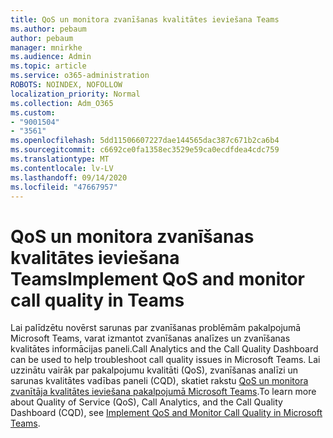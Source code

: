 ```yaml
---
title: QoS un monitora zvanīšanas kvalitātes ieviešana Teams
ms.author: pebaum
author: pebaum
manager: mnirkhe
ms.audience: Admin
ms.topic: article
ms.service: o365-administration
ROBOTS: NOINDEX, NOFOLLOW
localization_priority: Normal
ms.collection: Adm_O365
ms.custom:
- "9001504"
- "3561"
ms.openlocfilehash: 5dd11506607227dae144565dac387c671b2ca6b4
ms.sourcegitcommit: c6692ce0fa1358ec3529e59ca0ecdfdea4cdc759
ms.translationtype: MT
ms.contentlocale: lv-LV
ms.lasthandoff: 09/14/2020
ms.locfileid: "47667957"
---
```

# <a name="implement-qos-and-monitor-call-quality-in-teams"></a><span data-ttu-id="a34a9-102">QoS un monitora zvanīšanas kvalitātes ieviešana Teams</span><span class="sxs-lookup"><span data-stu-id="a34a9-102">Implement QoS and monitor call quality in Teams</span></span>

<span data-ttu-id="a34a9-103">Lai palīdzētu novērst sarunas par zvanīšanas problēmām pakalpojumā Microsoft Teams, varat izmantot zvanīšanas analīzes un zvanīšanas kvalitātes informācijas paneli.</span><span class="sxs-lookup"><span data-stu-id="a34a9-103">Call Analytics and the Call Quality Dashboard can be used to help troubleshoot call quality issues in Microsoft Teams.</span></span> <span data-ttu-id="a34a9-104">Lai uzzinātu vairāk par pakalpojumu kvalitāti (QoS), zvanīšanas analīzi un sarunas kvalitātes vadības paneli (CQD), skatiet rakstu [QoS un monitora zvanītāja kvalitātes ieviešana pakalpojumā Microsoft Teams](https://docs.microsoft.com/microsoftteams/monitor-call-quality-qos).</span><span class="sxs-lookup"><span data-stu-id="a34a9-104">To learn more about Quality of Service (QoS), Call Analytics, and the Call Quality Dashboard (CQD), see [Implement QoS and Monitor Call Quality in Microsoft Teams](https://docs.microsoft.com/microsoftteams/monitor-call-quality-qos).</span></span> 
